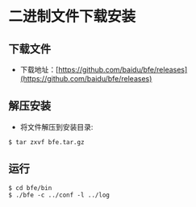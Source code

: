 # 二进制文件下载安装

## 下载文件

- 下载地址：[https://github.com/baidu/bfe/releases](https://github.com/baidu/bfe/releases)

## 解压安装

- 将文件解压到安装目录:

```
$ tar zxvf bfe.tar.gz
```

## 运行

```
$ cd bfe/bin
$ ./bfe -c ../conf -l ../log
```

